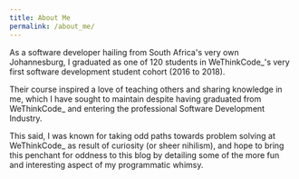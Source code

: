```yaml
---
title: About Me
permalink: /about_me/
---
```


As a software developer hailing from South Africa's very own Johannesburg, I graduated as one of 120 students in WeThinkCode_'s very first software development student cohort (2016 to 2018).

Their course inspired a love of teaching others and sharing knowledge in me, which I have sought to maintain despite having graduated from WeThinkCode_ and entering the professional Software Development Industry.

This said, I was known for taking odd paths towards problem solving at WeThinkCode_ as result of curiosity (or sheer nihilism), and hope to bring this penchant for oddness to this blog by detailing some of the more fun and interesting aspect of my programmatic whimsy.
